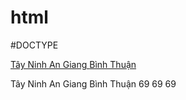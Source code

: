 # html 
#DOCTYPE

<a title="Tây Ninh" href="/xo-so-tay-ninh/xstninh-p1.html">
   Tây Ninh
       </a>
       </td>
       <td>
<a title="An Giang" href="/xo-so-an-giang/xsagiang-p1.html">
   An Giang
       </a>
       </td>
       <td>
<a title="Bình Thuận" href="/xo-so-binh-thuận/xsbthuan-p1.html">
   Bình Thuận
       </a>
       </td>
       <td>

Tây Ninh     An Giang     Bình Thuận
       69           69              69
